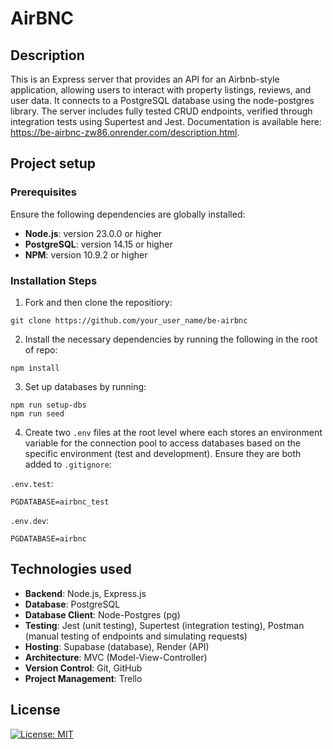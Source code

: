 # AirBNC

## Description 
This is an Express server that provides an API for an Airbnb-style application, allowing users to interact with property listings, reviews, and user data. It connects to a PostgreSQL database using the node-postgres library. The server includes fully tested CRUD endpoints, verified through integration tests using Supertest and Jest. Documentation is available here: https://be-airbnc-zw86.onrender.com/description.html.
<br>

## Project setup

### Prerequisites

Ensure the following dependencies are globally installed:
- **Node.js**: version 23.0.0 or higher
- **PostgreSQL**: version 14.15 or higher
- **NPM**: version 10.9.2 or higher

### Installation Steps

1. Fork and then clone the repositiory:
```
git clone https://github.com/your_user_name/be-airbnc
```

2. Install the necessary dependencies by running the following in the root of repo:
```
npm install
```

3. Set up databases by running:
```
npm run setup-dbs
npm run seed 
```

4. Create two `.env` files at the root level where each stores an environment variable for the connection pool to access databases based on the specific environment (test and development).
Ensure they are both added to `.gitignore`:

`.env.test`:
```
PGDATABASE=airbnc_test
```

`.env.dev`:
```
PGDATABASE=airbnc
```

## Technologies used
- **Backend**: Node.js, Express.js
- **Database**: PostgreSQL
- **Database Client**: Node-Postgres (pg)
- **Testing**: Jest (unit testing), Supertest (integration testing), Postman (manual testing of endpoints and simulating requests)
- **Hosting**: Supabase (database), Render (API)
- **Architecture**: MVC (Model-View-Controller)
- **Version Control**: Git, GitHub
- **Project Management**: Trello

## License 
[![License: MIT](https://img.shields.io/badge/License-MIT-yellow.svg)](https://opensource.org/licenses/MIT)
